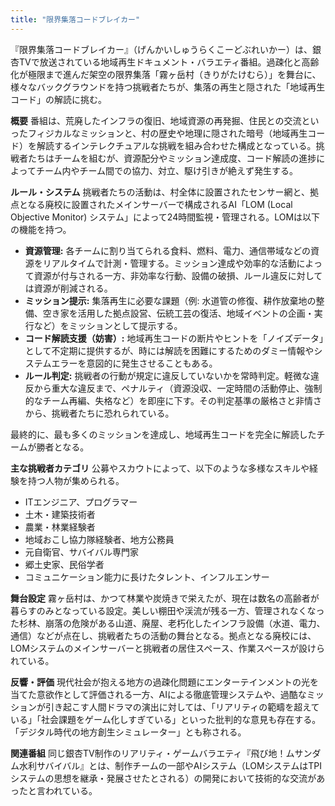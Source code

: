 ```yaml
---
title: "限界集落コードブレイカー"
---
```


『限界集落コードブレイカー』（げんかいしゅうらくこーどぶれいかー）は、銀杏TVで放送されている地域再生ドキュメント・バラエティ番組。過疎化と高齢化が極限まで進んだ架空の限界集落「霧ヶ岳村（きりがたけむら）」を舞台に、様々なバックグラウンドを持つ挑戦者たちが、集落の再生と隠された「地域再生コード」の解読に挑む。

**概要**
番組は、荒廃したインフラの復旧、地域資源の再発掘、住民との交流といったフィジカルなミッションと、村の歴史や地理に隠された暗号（地域再生コード）を解読するインテレクチュアルな挑戦を組み合わせた構成となっている。挑戦者たちはチームを組むが、資源配分やミッション達成度、コード解読の進捗によってチーム内やチーム間での協力、対立、駆け引きが絶えず発生する。

**ルール・システム**
挑戦者たちの活動は、村全体に設置されたセンサー網と、拠点となる廃校に設置されたメインサーバーで構成されるAI「LOM (Local Objective Monitor) システム」によって24時間監視・管理される。LOMは以下の機能を持つ。

*   **資源管理:** 各チームに割り当てられる食料、燃料、電力、通信帯域などの資源をリアルタイムで計測・管理する。ミッション達成や効率的な活動によって資源が付与される一方、非効率な行動、設備の破損、ルール違反に対しては資源が削減される。
*   **ミッション提示:** 集落再生に必要な課題（例: 水道管の修復、耕作放棄地の整備、空き家を活用した拠点設営、伝統工芸の復活、地域イベントの企画・実行など）をミッションとして提示する。
*   **コード解読支援（妨害）:** 地域再生コードの断片やヒントを「ノイズデータ」として不定期に提供するが、時には解読を困難にするためのダミー情報やシステムエラーを意図的に発生させることもある。
*   **ルール判定:** 挑戦者の行動が規定に違反していないかを常時判定。軽微な違反から重大な違反まで、ペナルティ（資源没収、一定時間の活動停止、強制的なチーム再編、失格など）を即座に下す。その判定基準の厳格さと非情さから、挑戦者たちに恐れられている。

最終的に、最も多くのミッションを達成し、地域再生コードを完全に解読したチームが勝者となる。

**主な挑戦者カテゴリ**
公募やスカウトによって、以下のような多様なスキルや経験を持つ人物が集められる。

*   ITエンジニア、プログラマー
*   土木・建築技術者
*   農業・林業経験者
*   地域おこし協力隊経験者、地方公務員
*   元自衛官、サバイバル専門家
*   郷土史家、民俗学者
*   コミュニケーション能力に長けたタレント、インフルエンサー

**舞台設定**
霧ヶ岳村は、かつて林業や炭焼きで栄えたが、現在は数名の高齢者が暮らすのみとなっている設定。美しい棚田や渓流が残る一方、管理されなくなった杉林、崩落の危険がある山道、廃屋、老朽化したインフラ設備（水道、電力、通信）などが点在し、挑戦者たちの活動の舞台となる。拠点となる廃校には、LOMシステムのメインサーバーと挑戦者の居住スペース、作業スペースが設けられている。

**反響・評価**
現代社会が抱える地方の過疎化問題にエンターテインメントの光を当てた意欲作として評価される一方、AIによる徹底管理システムや、過酷なミッションが引き起こす人間ドラマの演出に対しては、「リアリティの範疇を超えている」「社会課題をゲーム化しすぎている」といった批判的な意見も存在する。「デジタル時代の地方創生シミュレーター」とも称される。

**関連番組**
同じ銀杏TV制作のリアリティ・ゲームバラエティ『飛び地！ムサンダム水利サバイバル』とは、制作チームの一部やAIシステム（LOMシステムはTPIシステムの思想を継承・発展させたとされる）の開発において技術的な交流があったと言われている。